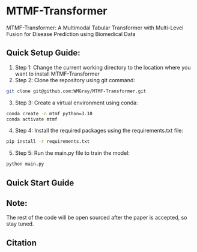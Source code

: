 # MTMF-Transformer
MTMF-Transformer: A Multimodal Tabular Transformer with Multi-Level Fusion for Disease Prediction using Biomedical Data

## Quick Setup Guide:
1. Step 1: Change the current working directory to the location where you want to install MTMF-Transformer
2. Step 2: Clone the repository using git command:
```bash
git clone git@github.com:WMGray/MTMF-Transformer.git
```
3. Step 3: Create a virtual environment using conda:
```bash
conda create -n mtmf python=3.10
conda activate mtmf
```
4. Step 4: Install the required packages using the requirements.txt file:
```bash
pip install -r requirements.txt
```
5. Step 5: Run the main.py file to train the model:
```bash
python main.py
```
## Quick Start Guide

## Note:
The rest of the code will be open sourced after the paper is accepted, so stay tuned.

## Citation